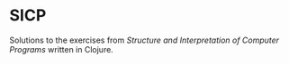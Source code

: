 SICP
====

Solutions to the exercises from *Structure and Interpretation of Computer
Programs* written in Clojure.
